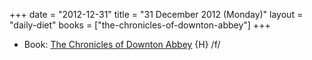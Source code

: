 +++
date = "2012-12-31"
title = "31 December 2012 (Monday)"
layout = "daily-diet"
books = ["the-chronicles-of-downton-abbey"]
+++

<ul>
<li class="entry books">Book: <a href="/books/the-chronicles-of-downton-abbey">The Chronicles of Downton Abbey</a> {H} /f/</li>
</ul>